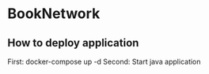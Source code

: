 ﻿# BookNetwork
## How to deploy application
First: docker-compose up -d
Second: Start java application
